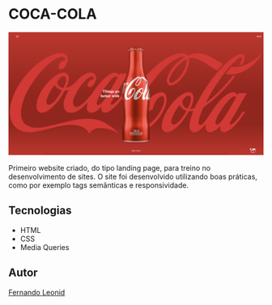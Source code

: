 # COCA-COLA
![](./previa.png)

Primeiro website criado, do tipo landing page, para treino no desenvolvimento de sites.
O site foi desenvolvido utilizando boas práticas, como por exemplo tags semânticas e responsividade.

## Tecnologias
* HTML
* CSS
* Media Queries

## Autor
[Fernando Leonid](<https://www.linkedin.com/in/fernandoleonid/>)
